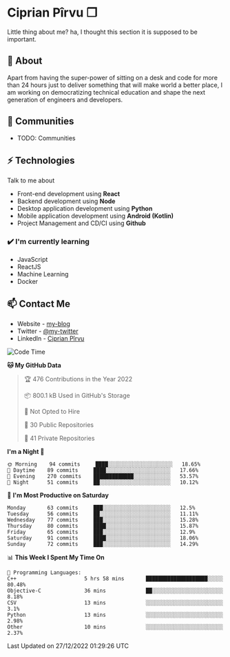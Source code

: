 # Ciprian Pîrvu ❐

Little thing about me? ha, I thought this section it is supposed to be important.

## 🧐 About

Apart from having the super-power of sitting on a desk and code for more than 24 hours just to deliver something that will make world a better place, I am working on democratizing technical education and shape the next generation of engineers and developers.

## 👯 Communities

-   TODO: Communities

## ⚡ Technologies

Talk to me about

-   Front-end development using **React**
-   Backend development using **Node**
-   Desktop application development using **Python**
-   Mobile application development using **Android (Kotlin)**
-   Project Management and CD/CI using **Github**

### ✔️ I'm currently learning

-   JavaScript
-   ReactJS
-   Machine Learning
-   Docker

## 📫 Contact Me

-   Website - [my-blog]()
-   Twitter - [@my-twitter]()
-   LinkedIn - [Ciprian Pîrvu](https://www.linkedin.com/in/p%C3%AErvu-ciprian-cristian-4415991b1/)

<!--START_SECTION:waka-->
![Code Time](http://img.shields.io/badge/Code%20Time-1%2C433%20hrs%2036%20mins-blue)

**🐱 My GitHub Data** 

> 🏆 476 Contributions in the Year 2022
 > 
> 📦 800.1 kB Used in GitHub's Storage 
 > 
> 🚫 Not Opted to Hire
 > 
> 📜 30 Public Repositories 
 > 
> 🔑 41 Private Repositories  
 > 
**I'm a Night 🦉** 

```text
🌞 Morning    94 commits     ████░░░░░░░░░░░░░░░░░░░░░   18.65% 
🌆 Daytime    89 commits     ████░░░░░░░░░░░░░░░░░░░░░   17.66% 
🌃 Evening    270 commits    █████████████░░░░░░░░░░░░   53.57% 
🌙 Night      51 commits     ██░░░░░░░░░░░░░░░░░░░░░░░   10.12%

```
📅 **I'm Most Productive on Saturday** 

```text
Monday       63 commits     ███░░░░░░░░░░░░░░░░░░░░░░   12.5% 
Tuesday      56 commits     ██░░░░░░░░░░░░░░░░░░░░░░░   11.11% 
Wednesday    77 commits     ███░░░░░░░░░░░░░░░░░░░░░░   15.28% 
Thursday     80 commits     ████░░░░░░░░░░░░░░░░░░░░░   15.87% 
Friday       65 commits     ███░░░░░░░░░░░░░░░░░░░░░░   12.9% 
Saturday     91 commits     ████░░░░░░░░░░░░░░░░░░░░░   18.06% 
Sunday       72 commits     ███░░░░░░░░░░░░░░░░░░░░░░   14.29%

```


📊 **This Week I Spent My Time On** 

```text
💬 Programming Languages: 
C++                      5 hrs 58 mins       ████████████████████░░░░░   80.48% 
Objective-C              36 mins             ██░░░░░░░░░░░░░░░░░░░░░░░   8.18% 
CSV                      13 mins             ░░░░░░░░░░░░░░░░░░░░░░░░░   3.1% 
Python                   13 mins             ░░░░░░░░░░░░░░░░░░░░░░░░░   2.98% 
Other                    10 mins             ░░░░░░░░░░░░░░░░░░░░░░░░░   2.37%

```


 Last Updated on 27/12/2022 01:29:26 UTC
<!--END_SECTION:waka-->
